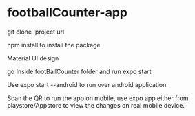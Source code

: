 # footballCounter-app
git clone 'project url'

npm install to install the package

Material UI design

go Inside footBallCounter folder and run expo start

Use expo start --android to run over android application

Scan the QR to run the app on mobile, use expo app either from playstore/Appstore
to view the changes on real mobile device.
